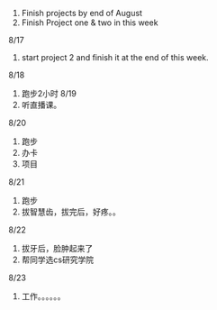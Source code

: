 1. Finish projects by end of August
2. Finish Project one & two in this week

8/17
1. start project 2 and finish it at the end of this week.

8/18
1. 跑步2小时
8/19
1. 听直播课。

8/20
1. 跑步
2. 办卡
3. 项目

8/21
1. 跑步
2. 拔智慧齿，拔完后，好疼。。

8/22
1. 拔牙后，脸肿起来了
2. 帮同学选cs研究学院

8/23
1. 工作。。。。。。
